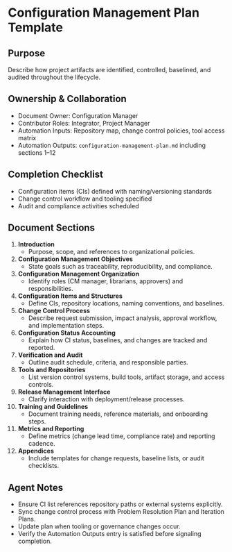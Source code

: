 # Configuration Management Plan Template

## Purpose

Describe how project artifacts are identified, controlled, baselined, and audited throughout the lifecycle.

## Ownership & Collaboration

- Document Owner: Configuration Manager
- Contributor Roles: Integrator, Project Manager
- Automation Inputs: Repository map, change control policies, tool access matrix
- Automation Outputs: `configuration-management-plan.md` including sections 1–12

## Completion Checklist

- Configuration items (CIs) defined with naming/versioning standards
- Change control workflow and tooling specified
- Audit and compliance activities scheduled

## Document Sections

1. **Introduction**
   - Purpose, scope, and references to organizational policies.
2. **Configuration Management Objectives**
   - State goals such as traceability, reproducibility, and compliance.
3. **Configuration Management Organization**
   - Identify roles (CM manager, librarians, approvers) and responsibilities.
4. **Configuration Items and Structures**
   - Define CIs, repository locations, naming conventions, and baselines.
5. **Change Control Process**
   - Describe request submission, impact analysis, approval workflow, and implementation steps.
6. **Configuration Status Accounting**
   - Explain how CI status, baselines, and changes are tracked and reported.
7. **Verification and Audit**
   - Outline audit schedule, criteria, and responsible parties.
8. **Tools and Repositories**
   - List version control systems, build tools, artifact storage, and access controls.
9. **Release Management Interface**
   - Clarify interaction with deployment/release processes.
10. **Training and Guidelines**
    - Document training needs, reference materials, and onboarding steps.
11. **Metrics and Reporting**
    - Define metrics (change lead time, compliance rate) and reporting cadence.
12. **Appendices**
    - Include templates for change requests, baseline lists, or audit checklists.

## Agent Notes

- Ensure CI list references repository paths or external systems explicitly.
- Sync change control process with Problem Resolution Plan and Iteration Plans.
- Update plan when tooling or governance changes occur.
- Verify the Automation Outputs entry is satisfied before signaling completion.

